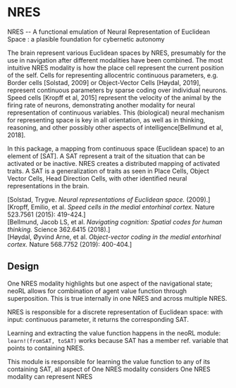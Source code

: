 # NRES
NRES -- A functional emulation of Neural Representation of Euclidean Space : 
a plasible foundation for cybernetic autonomy

The brain represent various Euclidean spaces by NRES, presumably for the use in navigation after different modalities have been combined.
The most intuitive NRES modality is how the place cell represent the current position of the self.
Cells for representing allocentric continuous parameters, e.g. Border cells [Solstad, 2009] or Object-Vector Cells [Høydal, 2019], represent continuous parameters by sparse coding over individual neurons.
Speed cells [Kropff et al, 2015] represent the velocity of the animal by the firing rate of neurons, demonstrating another modality for neural representation of continuous variables.
This (biological) neural mechanism for representing space is key in all orientation, as well as in thinking, reasoning, and other possibly other aspects of intelligence[Bellmund et al, 2018]. 

In this package, a mapping from continuous space (Euclidean space) to an element of [SAT].
A SAT represent a trait of the situation that can be activated or be inactive.
NRES creates a distributed mapping of activated traits.
A SAT is a generalization of traits as seen in Place Cells, Object Vector Cells, Head Direction Cells, with other identified neural representations in the brain.


[Solstad, Trygve. *Neural representations of Euclidean space.* (2009).]  
[Kropff, Emilio, et al. *Speed cells in the medial entorhinal cortex.* Nature 523.7561 (2015): 419-424.]  
[Bellmund, Jacob LS, et al. *Navigating cognition: Spatial codes for human thinking.* Science 362.6415 (2018).]  
[Høydal, Øyvind Arne, et al. *Object-vector coding in the medial entorhinal cortex.* Nature 568.7752 (2019): 400-404.]  

## Design
One NRES modality highlights but one aspect of the navigational state; neoRL allows for combination of agent value function through superposition. This is true internally in one NRES and across multiple NRES.

NRES is responsible for a discrete representation of Euclidean space: 
    with input: continuous parameter, it returns the corresponding SAT.
    
Learning and extracting the value function happens in the neoRL module:
    `learn!(fromSAT, toSAT)` works because SAT has a member ref. variable that points to containing NRES.
    
    
This module is responsible for learning the value function to any of its containing SAT, all aspect of 
One NRES modality considers
One NRES modality can represent 
NRES 
